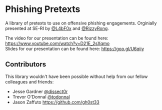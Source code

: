# Phishing Pretexts
A library of pretexts to use on offensive phishing engagements. Orginially presented at SE-RI by [@L4bF0x](https://twitter.com/L4bf0x) and [@RizzyRong](https://twitter.com/RizzyRong).

The video for our presentation can be found here: https://www.youtube.com/watch?v=D21E_2sXqmo  
Slides for our presentation can be found here: https://goo.gl/U6qiiy

## Contributors
This library wouldn't have been possible without help from our fellow colleagues and friends:
- Jesse Gardner [@dissect0r](https://twitter.com/dissect0r)
- Trevor O'Donnal [@todonnal](https://twitter.com/todonnal)
- Jason Zaffuto https://github.com/gh0st33
